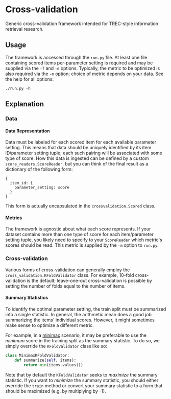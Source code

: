 # Cross-validation

Generic cross-validation framework intended for TREC-style information retrieval research.

## Usage

The framework is accessed through the `run.py` file. At least one file containing scored items per-parameter setting is required and may be supplied via the `-f` and `-d` options. Typically, the metric to be optimized is also required via the `-m` option; choice of metric depends on your data. See the help for all options:

`./run.py -h`

## Explanation

### Data

#### Data Representation

Data must be labeled for each scored item for each available parameter setting. This means that data should be uniquely identified by its item ID/parameter setting tuple; each such pairing will be associated with some type of score. How this data is ingested can be defined by a custom `score_readers.ScoreReader`, but you can think of the final result as a dictionary of the following form:

```
{
  item_id: {
    parameter_setting: score
  }
}
```

This form is actually encapsulated in the `crossvalidation.Scored` class.

#### Metrics

The framework is agnostic about what each score represents. If your dataset contains more than one type of score for each item/parameter setting tuple, you likely need to specify to your `ScoreReader` which metric's scores should be read. This metric is supplied by the `-m` option to `run.py`.

### Cross-validation

Various forms of cross-validation can generally employ the `cross_validation.KFoldValidator` class. For example, 10-fold cross-validation is the default; leave-one-out cross-validation is possible by setting the number of folds equal to the number of items.

#### Summary Statistics

To identify the optimal parameter setting, the train split must be summarized into a single statistic. In general, the arithmetic mean does a good job summarizing the items' individual scores. However, it might sometimes make sense to optimize a different metric. 

For example, in a [minimax](https://en.wikipedia.org/wiki/Minimax) scenario, it may be preferable to use the _minimum_ score in the training split as the summary statistic. To do so, we simply override the `KFoldValidator` class like so:

```python
class MinimaxKFoldValidator:
    def summarize(self, items):
        return min(items.values())
```

Note that by default the `KFoldValidator` seeks to _maximize_ the summary statistic. If you want to _minimize_ the summary statistic, you should either override the `train` method or convert your summary statistic to a form that should be maximized (e.g. by multiplying by -1).
